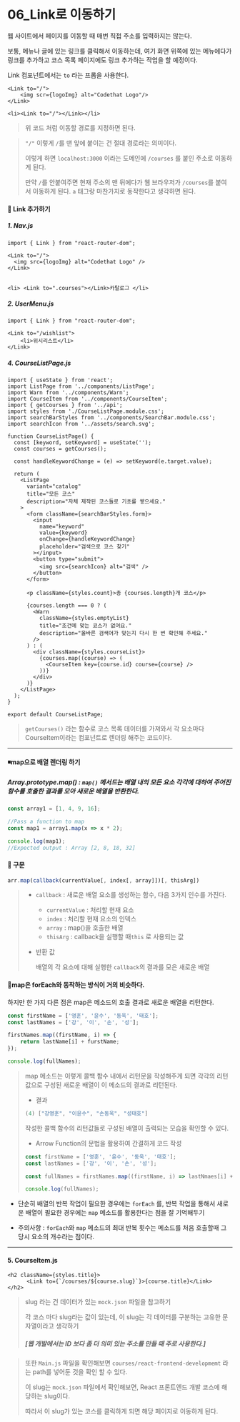 # 06_Link로 이동하기 

웹 사이트에서 페이지를 이동할 때 매번 직접 주소를 입력하지는 않는다. 

보통, 메뉴나 글에 있는 링크를 클릭해서 이동하는데, 여기 화면 위쪽에 있는 메뉴에다가 링크를 추가하고 코스 목록 페이지에도 링크 추가하는 작업을 할 예정이다. 

Link 컴포넌트에서는 `to` 라는 프롭을 사용한다. 

```react
<Link to="/">
	<img scr={logoImg} alt="Codethat Logo"/>
</Link>
```

```react
<li><Link to="/"></Link></li>
```

> 위 코드 처럼 이동할 경로를 지정하면 된다. 

> `"/"` 이렇게 `/`를 맨 앞에 붙이는 건 절대 경로라는 의미이다. 
>
> 이렇게 하면 `localhost:3000` 이라는 도메인에 `/courses` 를 붙인 주소로 이동하게 된다. 
>
> 만약 `/`를 안붙여주면 현재 주소의 맨 뒤에다가 웹 브라우저가 `/courses`를 붙여서 이동하게 된다.  `a` 태그랑 마찬가지로 동작한다고 생각하면 된다. 



#### 📂 Link 추가하기 

##### 1. Nav.js

```react
import { Link } from "react-router-dom";

<Link to="/">
  <img src={logoImg} alt="Codethat Logo" />
</Link>


<li> <Link to=".courses"></Link>카탈로그 </li>
```



##### 2. UserMenu.js

```react
import { Link } from "react-router-dom";

<Link to="/wishlist">
	<li>위시리스트</li>
</Link>
```



##### 4. CourseListPage.js

```react
import { useState } from 'react';
import ListPage from '../components/ListPage';
import Warn from '../components/Warn';
import CourseItem from '../components/CourseItem';
import { getCourses } from '../api';
import styles from './CourseListPage.module.css';
import searchBarStyles from '../components/SearchBar.module.css';
import searchIcon from '../assets/search.svg';

function CourseListPage() {
  const [keyword, setKeyword] = useState('');
  const courses = getCourses();

  const handleKeywordChange = (e) => setKeyword(e.target.value);

  return (
    <ListPage
      variant="catalog"
      title="모든 코스"
      description="자체 제작된 코스들로 기초를 쌓으세요."
    >
      <form className={searchBarStyles.form}>
        <input
          name="keyword"
          value={keyword}
          onChange={handleKeywordChange}
          placeholder="검색으로 코스 찾기"
        ></input>
        <button type="submit">
          <img src={searchIcon} alt="검색" />
        </button>
      </form>

      <p className={styles.count}>총 {courses.length}개 코스</p>

      {courses.length === 0 ? (
        <Warn
          className={styles.emptyList}
          title="조건에 맞는 코스가 없어요."
          description="올바른 검색어가 맞는지 다시 한 번 확인해 주세요."
        />
      ) : (
        <div className={styles.courseList}>
          {courses.map((course) => (
            <CourseItem key={course.id} course={course} />
          ))}
        </div>
      )}
    </ListPage>
  );
}

export default CourseListPage;

```

> `getCourses()` 라는 함수로 코스 목록 데이터를 가져와서 각 요소마다 CourseItem이라는 컴포넌트로 렌더링 해주는 코드이다. 

---

#### ◾map으로 배열 렌더링 하기 

##### Array.prototype.map() : `map()` 메서드는 배열 내의 모든 요소 각각에 대하여 주어진 함수를 호출한 결과를 모아 새로운 배열을 반환한다. 

```javascript
const array1 = [1, 4, 9, 16];

//Pass a function to map
const map1 = array1.map(x => x * 2);

console.log(map1);
//Expected output : Array [2, 8, 18, 32]
```

#### 🔻 구문

```javascript
arr.map(callback(currentValue[, index[, array]])[, thisArg])
```

> * `callback` : 새로운 배열 요소를 생성하는 함수, 다음 3가지 인수를 가진다.
>
>   * `currentValue` : 처리할 현재 요소 
>   * `index` : 처리할 현재 요소의 인덱스
>   * `array` : map()을 호출한 배열 
>   * `thisArg` : callback을 실행할 때`this` 로 사용되는 값 
>
> * 반환 값 
>
>   배열의 각 요소에 대해 실행한 `callback`의 결과를 모은 새로운 배열



#### 🔻map은 forEach와 동작하는 방식이 거의 비슷하다. 

하지만 한 가지 다른 점은 map은 메소드의 호출 결과로 새로운 배열을 리턴한다. 

```javascript
const firstName = ['영훈', '윤수', '동욱', '태호'];
const lastNames = ['강', '이', '손', '성'];

firstNames.map((firstName, i) => {
    return lastName[i] + furstName;
});

console.log(fullNames);
```

> map 메소드는 이렇게 콜백 함수 내에서 리턴문을 작성해주게 되면 각각의 리턴값으로 구성된 새로운 배열이 이 메소드의 결과로 리턴된다. 
>
> * 결과 
>
> ```javascript
> (4) ["강영훈", "이윤수", "손동욱", "성태호"]
> ```
>
> 작성한 콜백 함수의 리턴값들로 구성된 배열이 출력되는 모습을 확인할 수 있다. 
>
> * Arrow Function의 문법을 활용하여 간결하게 코드 작성
>
> ```javascript
> const firstName = ['영훈', '윤수', '동욱', '태호'];
> const lastNames = ['강', '이', '손', '성'];
> 
> const fullNames = firstNames.map((firstName, i) => lastNmaes[i] + firstName);
> 
> console.log(fullNames);
> ```

* 단순히 배열의 반복 작업이 필요한 경우에는 `forEach` 를, 반복 작업을 통해서 새로운 배열이 필요한 경우에는 `map` 메소드를 활용한다는 점을 잘 기억해두기 

* 주의사항 : `forEach`와 `map` 메소드의 최대 반복 횟수는 메소드를 처음 호출할때 그 당시 요소의 개수라는 점이다.  

---



#### 5. CourseItem.js

```react
<h2 className={styles.title}>
      <Link to={`/courses/${course.slug}`}>{course.title}</Link>
</h2>
```

> slug 라는 건 데이터가 있는 `mock.json` 파일을 참고하기 
>
> 각 코스 마다 slug라는 값이 있는데, 이 slug는 각 데이터를 구분하는 고유한 문자열이라고 생각하기 
>
> ##### [웹 개발에서는 ID 보다 좀 더 의미 있는 주소를 만들 때 주로 사용한다.]

> 또한 `Main.js` 파일을 확인해보면 `courses/react-frontend-developmemt` 라는 path를 넣어둔 것을 확인 할 수 있다. 
>
> 이 slug는 `mock.json` 파일에서 확인해보면, React 프론트엔드 개발 코스에 해당하는 slug이다. 
>
> 따라서 이 slug가 있는 코스를 클릭하게 되면 해당 페이지로 이동하게 된다. 